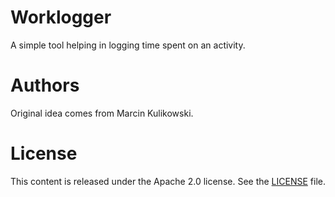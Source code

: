 # Worklogger

A simple tool helping in logging time spent on an activity.

# Authors

Original idea comes from Marcin Kulikowski.

# License

This content is released under the Apache 2.0 license.
See the [LICENSE](LICENSE) file.

